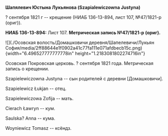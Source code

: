 **Шапялевич Юстына Лукьянова (Szapialewiczowna Justyna)**

? сентября 1821 г -- крещение (НИАБ 136-13-894, лист 107, №47/1821-р
(ориг)).

**НИАБ 136-13-894:** Лист 107. **Метрическая запись №47/1821-р (ориг).**

![](./Осовская волость/Домашковичи деревня/Шапелевичи/Лукьян София/media/2ff88644e1f0902a41c77fa111e071afdbecb15c.png){width="6.496527777777778in"
height="1.2183081802274716in"}

Осовская Покровская церковь. ? сентября 1821 года. Метрическая запись о
крещении.

Szapielewiczowna Justyna -- сын родителей с деревни \[Домашковичи\].

Szapielewicz Łukjan -- отец.

Szapielewiczowa Zofija -- мать.

Cierach Ławryn -- кум.

Saulska? Anna -- кума.

Woyniewicz Tomasz -- ксёндз.
